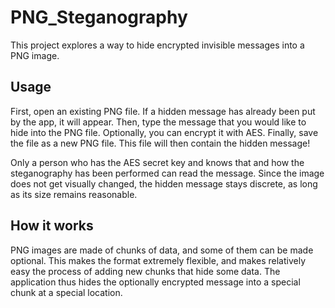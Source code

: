 # PNG_Steganography

This project explores a way to hide encrypted invisible messages into a PNG image.

## Usage

First, open an existing PNG file. If a hidden message has already been put by the app, it will appear.
Then, type the message that you would like to hide into the PNG file. Optionally, you can encrypt it with AES.
Finally, save the file as a new PNG file. This file will then contain the hidden message!

Only a person who has the AES secret key and knows that and how the steganography has been performed can read the message.
Since the image does not get visually changed, the hidden message stays discrete, as long as its size remains reasonable.

## How it works

PNG images are made of chunks of data, and some of them can be made optional. This makes the format extremely flexible, and makes relatively easy the process of adding new chunks that hide some data.
The application thus hides the optionally encrypted message into a special chunk at a special location.
